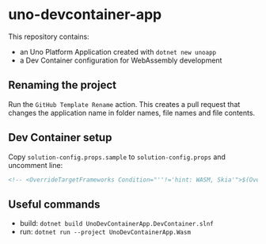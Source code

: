 # uno-devcontainer-app

This repository contains:
- an Uno Platform Application created with `dotnet new unoapp`
- a Dev Container configuration for WebAssembly development

## Renaming the project

Run the `GitHub Template Rename` action. This creates a pull request that changes the application name in folder names, file names and file contents.

## Dev Container setup

Copy `solution-config.props.sample` to `solution-config.props` and uncomment line:
```xml
<!-- <OverrideTargetFrameworks Condition="''!='hint: WASM, Skia'">$(OverrideTargetFrameworks);net7.0</OverrideTargetFrameworks> -->
```

## Useful commands
- build: `dotnet build UnoDevContainerApp.DevContainer.slnf`
- run:   `dotnet run --project UnoDevContainerApp.Wasm`
